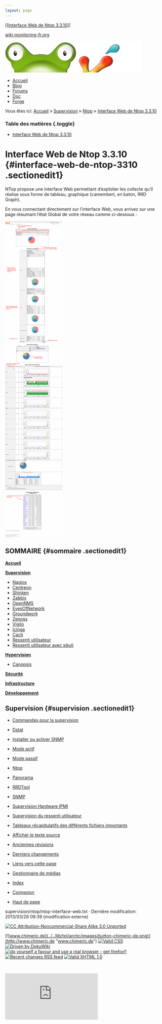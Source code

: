 ```yaml
---
layout: page
---
```


[[[Interface Web de Ntop 3.3.10](ntop-interface-web@do=backlink.html)]]

[wiki monitoring-fr.org](../../start.html "[ALT+H]")

![Logo Monitoring](../../lib/tpl/arctic/images/logo_monitoring.png)

-   [Accueil](../../index.html "Cliquez pour revenir |  l'accueil")
-   [Blog](http://www.monitoring-fr.org "Blog & News")
-   [Forums](http://forums.monitoring-fr.org "Forums")
-   [Doc](http://doc.monitoring-fr.org "Doc")
-   [Forge](https://github.com/monitoring-fr "Forge")

Vous êtes ici: [Accueil](../../start.html "start") »
[Supervision](../start.html "supervision:start") »
[Ntop](start.html "supervision:ntop:start") » [Interface Web de Ntop
3.3.10](ntop-interface-web.html "supervision:ntop:ntop-interface-web")

### Table des matières {.toggle}

-   [Interface Web de Ntop
    3.3.10](ntop-interface-web.html#interface-web-de-ntop-3310)

Interface Web de Ntop 3.3.10 {#interface-web-de-ntop-3310 .sectionedit1}
============================

NTop propose une interface Web permettant d’exploiter les collecte qu’il
réalise sous forme de tableau, graphique (camembert, en baton, RRD
Graph).

En vous connectant directement sur l’interface Web, vous arrivez sur une
page résumant l’état Global de votre réseau comme ci-dessous :

[![](../../assets/media/supervision/ntop/ntop_global_traffic_statistics.png@w=700)](../../_detail/supervision/ntop/ntop_global_traffic_statistics.png@id=supervision%253Antop%253Antop-interface-web.html "supervision:ntop:ntop_global_traffic_statistics.png")

SOMMAIRE {#sommaire .sectionedit1}
--------

**[Accueil](../../start.html "start")**

**[Supervision](../start.html "supervision:start")**

-   [Nagios](../../nagios/start.html "nagios:start")
-   [Centreon](../../centreon/start.html "centreon:start")
-   [Shinken](../../shinken/start.html "shinken:start")
-   [Zabbix](../../zabbix/start.html "zabbix:start")
-   [OpenNMS](../../opennms/start.html "opennms:start")
-   [EyesOfNetwork](../../eyesofnetwork/start.html "eyesofnetwork:start")
-   [Groundwork](../../groundwork/start.html "groundwork:start")
-   [Zenoss](../../zenoss/start.html "zenoss:start")
-   [Vigilo](../../vigilo/start.html "vigilo:start")
-   [Icinga](../../icinga/start.html "icinga:start")
-   [Cacti](../../cacti/start.html "cacti:start")
-   [Ressenti utilisateur](../eue/start.html "supervision:eue:start")
-   [Ressenti utilisateur avec
    sikuli](../../sikuli/eue/start.html "sikuli:eue:start")

**[Hypervision](../../hypervision/start.html "hypervision:start")**

-   [Canopsis](../../canopsis/start.html "canopsis:start")

**[Sécurité](../../securite/start.html "securite:start")**

**[Infrastructure](../../infra/start.html "infra:start")**

**[Développement](../../dev/start.html "dev:start")**

Supervision {#supervision .sectionedit1}
-----------

-   [Commandes pour la
    supervision](../commands.html "supervision:commands")
-   [Dstat](../dstat.html "supervision:dstat")
-   [Installer ou activer
    SNMP](../snmp-install.html "supervision:snmp-install")
-   [Mode actif](../actif.html "supervision:actif")
-   [Mode passif](../passif.html "supervision:passif")
-   [Ntop](start.html "supervision:ntop:start")
-   [Panorama](../links.html "supervision:links")
-   [RRDTool](../rrdtool.html "supervision:rrdtool")
-   [SNMP](../snmp.html "supervision:snmp")
-   [Supervision Hardware IPMI](../ipmi.html "supervision:ipmi")
-   [Supervision du ressenti
    utilisateur](../eue/start.html "supervision:eue:start")
-   [Tableaux récapitulatifs des différents fichiers
    importants](../important-files.html "supervision:important-files")

-   [Afficher le texte
    source](ntop-interface-web@do=edit&rev=0.html "Afficher le texte source [V]")
-   [Anciennes
    révisions](ntop-interface-web@do=revisions.html "Anciennes révisions [O]")
-   [Derniers
    changements](ntop-interface-web@do=recent.html "Derniers changements [R]")
-   [Liens vers cette
    page](ntop-interface-web@do=backlink.html "Liens vers cette page")
-   [Gestionnaire de
    médias](ntop-interface-web@do=media.html "Gestionnaire de médias")
-   [Index](ntop-interface-web@do=index.html "Index [X]")
-   [Connexion](ntop-interface-web@do=login&sectok=6bca6bdf16f8880de3d6d3649db89a26.html "Connexion")
-   [Haut de
    page](ntop-interface-web.html#dokuwiki__top "Haut de page [T]")

supervision/ntop/ntop-interface-web.txt · Dernière modification:
2013/03/29 09:39 (modification externe)

[![CC Attribution-Noncommercial-Share Alike 3.0
Unported](../../lib/images/license/button/cc-by-nc-sa.png)](http://creativecommons.org/licenses/by-nc-sa/3.0/)

[![www.chimeric.de](../../lib/tpl/arctic/images/button-chimeric-de.png)](http://www.chimeric.de "www.chimeric.de")
[![Valid
CSS](../../lib/tpl/arctic/images/button-css.png)](http://jigsaw.w3.org/css-validator/check/referer "Valid CSS")
[![Driven by
DokuWiki](../../lib/tpl/arctic/images/button-dw.png)](http://wiki.splitbrain.org/wiki:dokuwiki "Driven by DokuWiki")
[![do yourself a favour and use a real browser - get
firefox!!](../../lib/tpl/arctic/images/button-firefox.png)](http://www.firefox-browser.de "do yourself a favour and use a real browser - get firefox")
[![Recent changes RSS
feed](../../lib/tpl/arctic/images/button-rss.png)](../../feed.php "Recent changes RSS feed")
[![Valid XHTML
1.0](../../lib/tpl/arctic/images/button-xhtml.png)](http://validator.w3.org/check/referer "Valid XHTML 1.0")

![](../../lib/exe/indexer.php@id=supervision%253Antop%253Antop-interface-web&1424859561)

![](http://analytics.monitoring-fr.org/piwik.php?idsite=2)
